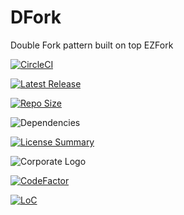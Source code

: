 # DFork
Double Fork pattern built on top EZFork

[![CircleCI](https://img.shields.io/circleci/build/github/InnovAnon-Inc/DFork/?color=%23FF1100&logo=InnovAnon%2C%20Inc.&logoColor=%23FF1133&style=plastic)](https://circleci.com/gh/InnovAnon-Inc/DFork/)

[![Latest Release](https://img.shields.io/github/commits-since/InnovAnon-Inc/DFork//latest?color=%23FF1100&include_prereleases&logo=InnovAnon%2C%20Inc.&logoColor=%23FF1133&style=plastic)](https://github.com/InnovAnon-Inc/DFork//releases/latest)

[![Repo Size](https://img.shields.io/github/repo-size/InnovAnon-Inc/DFork/?color=%23FF1100&logo=InnovAnon%2C%20Inc.&logoColor=%23FF1133&style=plastic)](https://github.com/InnovAnon-Inc/DFork/)

![Dependencies](https://img.shields.io/librariesio/github/InnovAnon-Inc/DFork/?color=%23FF1100&style=plastic)

[![License Summary](https://img.shields.io/github/license/InnovAnon-Inc/DFork/?color=%23FF1100&label=Free%20Code%20for%20a%20Free%20World%21&logo=InnovAnon%2C%20Inc.&logoColor=%23FF1133&style=plastic)](https://tldrlegal.com/license/unlicense#summary)

![Corporate Logo](https://i.imgur.com/UD8y4Is.gif)

[![CodeFactor](https://www.codefactor.io/repository/github/InnovAnon-Inc/DFork/badge)](https://www.codefactor.io/repository/github/InnovAnon-Inc/DFork/)

[![LoC](https://tokei.rs/b1/github/InnovAnon-Inc/DFork/?category=code)](https://github.com/InnovAnon-Inc/DFork/)

